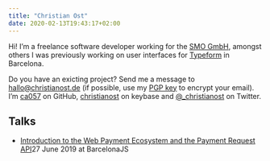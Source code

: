 ```yaml
---
title: "Christian Ost"
date: 2020-02-13T19:43:17+02:00
---
```


Hi! I’m a freelance software developer working for the [SMO GmbH](https://www.smo.de/), amongst others I was previously working on user interfaces for [Typeform](https://typeform.com) in Barcelona.

Do you have an exicting project? Send me a message to [hallo@christianost.de](mailto:hallo@christianost.de) (if possible, use my [PGP key](http://pool.sks-keyservers.net/pks/lookup?op=get&search=0x41980624AEC84355) to encrypt your email). I’m [ca057](https://github.com/ca057) on GitHub, [christianost](https://keybase.io/christianost) on keybase and [@\_christianost](https://twitter.com/_christianost) on Twitter.

## Talks

- [Introduction to the Web Payment Ecosystem and the Payment Request API](/talks/2019-06-27_bcn-js_web-payment-ecosystem.pdf)<span>27 June 2019 at BarcelonaJS</span>
